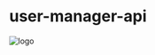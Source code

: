 # user-manager-api

![logo](https://user-images.githubusercontent.com/72669865/236911494-387612a7-cd82-458f-b5e3-f3ec564156b4.png)
